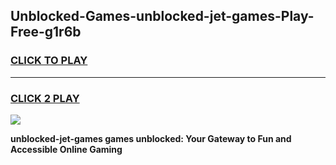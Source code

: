 
## Unblocked-Games-unblocked-jet-games-Play-Free-g1r6b
<h3>
<a href="https://premium76.site?title=unblocked-jet-games&ref=22A">CLICK TO PLAY</a></h3>
<hr>

<h3>
<a href="https://premium76.site?title=unblocked-jet-games&ref=22A">CLICK 2 PLAY</a>
  
</h3>

<a href="https://premium76.site?title=unblocked-jet-games&ref=22A"><img src="https://clearcache.store/games.png"></a>


**unblocked-jet-games games unblocked: Your Gateway to Fun and Accessible Online Gaming**
